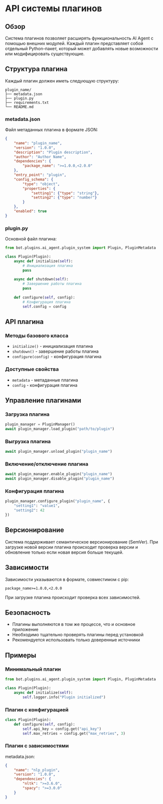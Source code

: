# API системы плагинов

## Обзор

Система плагинов позволяет расширять функциональность AI Agent с помощью внешних модулей. Каждый плагин представляет собой отдельный Python-пакет, который может добавлять новые возможности или модифицировать существующие.

## Структура плагина

Каждый плагин должен иметь следующую структуру:

```
plugin_name/
├── metadata.json
├── plugin.py
├── requirements.txt
└── README.md
```

### metadata.json

Файл метаданных плагина в формате JSON:

```json
{
    "name": "plugin_name",
    "version": "1.0.0",
    "description": "Plugin description",
    "author": "Author Name",
    "dependencies": {
        "package_name": ">=1.0.0,<2.0.0"
    },
    "entry_point": "plugin",
    "config_schema": {
        "type": "object",
        "properties": {
            "setting1": {"type": "string"},
            "setting2": {"type": "number"}
        }
    },
    "enabled": true
}
```

### plugin.py

Основной файл плагина:

```python
from bot.plugins.ai_agent.plugin_system import Plugin, PluginMetadata

class Plugin(Plugin):
    async def initialize(self):
        # Инициализация плагина
        pass
        
    async def shutdown(self):
        # Завершение работы плагина
        pass
        
    def configure(self, config):
        # Конфигурация плагина
        self.config = config
```

## API плагина

### Методы базового класса

- `initialize()` - инициализация плагина
- `shutdown()` - завершение работы плагина
- `configure(config)` - конфигурация плагина

### Доступные свойства

- `metadata` - метаданные плагина
- `config` - конфигурация плагина

## Управление плагинами

### Загрузка плагина

```python
plugin_manager = PluginManager()
await plugin_manager.load_plugin("path/to/plugin")
```

### Выгрузка плагина

```python
await plugin_manager.unload_plugin("plugin_name")
```

### Включение/отключение плагина

```python
await plugin_manager.enable_plugin("plugin_name")
await plugin_manager.disable_plugin("plugin_name")
```

### Конфигурация плагина

```python
plugin_manager.configure_plugin("plugin_name", {
    "setting1": "value1",
    "setting2": 42
})
```

## Версионирование

Система поддерживает семантическое версионирование (SemVer). При загрузке новой версии плагина происходит проверка версии и обновление только если новая версия больше текущей.

## Зависимости

Зависимости указываются в формате, совместимом с pip:

```
package_name>=1.0.0,<2.0.0
```

При загрузке плагина происходит проверка всех зависимостей.

## Безопасность

- Плагины выполняются в том же процессе, что и основное приложение
- Необходимо тщательно проверять плагины перед установкой
- Рекомендуется использовать только доверенные источники

## Примеры

### Минимальный плагин

```python
from bot.plugins.ai_agent.plugin_system import Plugin, PluginMetadata

class Plugin(Plugin):
    async def initialize(self):
        self.logger.info("Plugin initialized")
```

### Плагин с конфигурацией

```python
class Plugin(Plugin):
    def configure(self, config):
        self.api_key = config.get("api_key")
        self.max_retries = config.get("max_retries", 3)
```

### Плагин с зависимостями

metadata.json:
```json
{
    "name": "nlp_plugin",
    "version": "1.0.0",
    "dependencies": {
        "nltk": ">=3.6.0",
        "spacy": ">=3.0.0"
    }
}
``` 